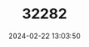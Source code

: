 ---
title: "32282"
category: "Daniellia oblonga"
draft: false
date: 2024-02-22 13:03:50
languages:
  Fang: ["Foro", "Nsu"]
  Undetermined: ["Ingou", "Nsou"]
---